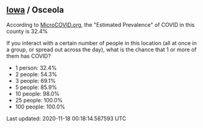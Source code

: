 
## [Iowa](/united-states/iowa) / Osceola

According to [MicroCOVID.org](http://microcovid.org),
the "Estimated Prevalence" of COVID in this county is 32.4%

If you interact with a certain number of people in this location
(all at once in a group, or spread out across the day), what is the chance that
1 or more of them has COVID?

- 1 person: 32.4%
- 2 people: 54.3%
- 3 people: 69.1%
- 5 people: 85.9%
- 10 people: 98.0%
- 25 people: 100.0%
- 100 people: 100.0%

Last updated: 2020-11-18 00:18:14.587593 UTC
